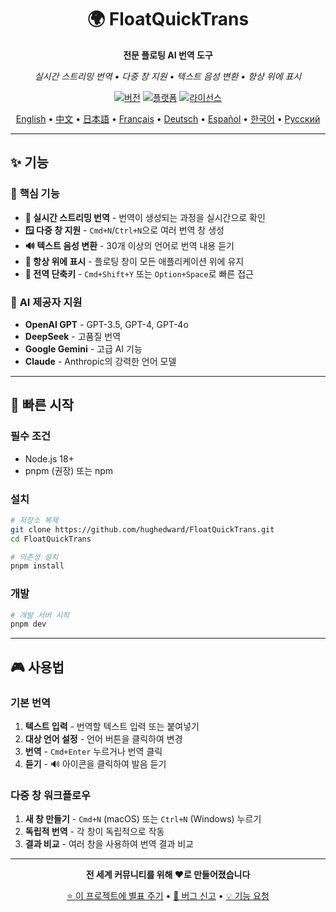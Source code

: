 <div align="center">

# 🌍 FloatQuickTrans

**전문 플로팅 AI 번역 도구**

*실시간 스트리밍 번역 • 다중 창 지원 • 텍스트 음성 변환 • 항상 위에 표시*

[![버전](https://img.shields.io/badge/버전-1.0.12-blue.svg)](https://github.com/hughedward/FloatQuickTrans)
[![플랫폼](https://img.shields.io/badge/플랫폼-macOS%20%7C%20Windows%20%7C%20Linux-lightgrey.svg)](https://github.com/hughedward/FloatQuickTrans)
[![라이선스](https://img.shields.io/badge/라이선스-MIT-green.svg)](../LICENSE)

[English](../README.md) • [中文](README-zh.md) • [日本語](README-ja.md) • [Français](README-fr.md) • [Deutsch](README-de.md) • [Español](README-es.md) • [한국어](README-ko.md) • [Русский](README-ru.md)

</div>

---

## ✨ 기능

### 🚀 **핵심 기능**
- **🌊 실시간 스트리밍 번역** - 번역이 생성되는 과정을 실시간으로 확인
- **🪟 다중 창 지원** - `Cmd+N`/`Ctrl+N`으로 여러 번역 창 생성
- **🔊 텍스트 음성 변환** - 30개 이상의 언어로 번역 내용 듣기
- **📌 항상 위에 표시** - 플로팅 창이 모든 애플리케이션 위에 유지
- **🎯 전역 단축키** - `Cmd+Shift+Y` 또는 `Option+Space`로 빠른 접근

### 🤖 **AI 제공자 지원**
- **OpenAI GPT** - GPT-3.5, GPT-4, GPT-4o
- **DeepSeek** - 고품질 번역
- **Google Gemini** - 고급 AI 기능
- **Claude** - Anthropic의 강력한 언어 모델

---

## 🚀 빠른 시작

### 필수 조건
- Node.js 18+ 
- pnpm (권장) 또는 npm

### 설치

```bash
# 저장소 복제
git clone https://github.com/hughedward/FloatQuickTrans.git
cd FloatQuickTrans

# 의존성 설치
pnpm install
```

### 개발

```bash
# 개발 서버 시작
pnpm dev
```

---

## 🎮 사용법

### 기본 번역
1. **텍스트 입력** - 번역할 텍스트 입력 또는 붙여넣기
2. **대상 언어 설정** - 언어 버튼을 클릭하여 변경
3. **번역** - `Cmd+Enter` 누르거나 번역 클릭
4. **듣기** - 🔊 아이콘을 클릭하여 발음 듣기

### 다중 창 워크플로우
1. **새 창 만들기** - `Cmd+N` (macOS) 또는 `Ctrl+N` (Windows) 누르기
2. **독립적 번역** - 각 창이 독립적으로 작동
3. **결과 비교** - 여러 창을 사용하여 번역 결과 비교

---

<div align="center">

**전 세계 커뮤니티를 위해 ❤️로 만들어졌습니다**

[⭐ 이 프로젝트에 별표 주기](https://github.com/hughedward/FloatQuickTrans) • [🐛 버그 신고](https://github.com/hughedward/FloatQuickTrans/issues) • [💡 기능 요청](https://github.com/hughedward/FloatQuickTrans/issues)

</div>